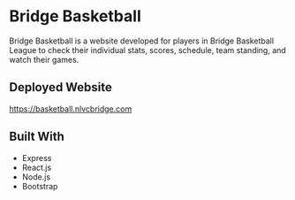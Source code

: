 # Bridge Basketball

Bridge Basketball is a website developed for players in Bridge Basketball League to check their individual stats, scores, schedule, team standing, and watch their games.

## Deployed Website

https://basketball.nlvcbridge.com

## Built With

* Express
* React.js
* Node.js
* Bootstrap

